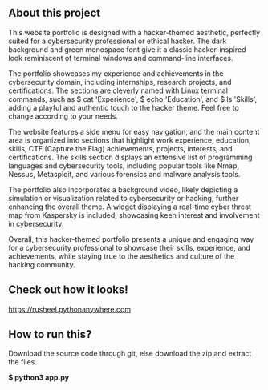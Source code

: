 ## About this project

This website portfolio is designed with a hacker-themed aesthetic, perfectly suited for a cybersecurity professional or ethical hacker. The dark background and green monospace font give it a classic hacker-inspired look reminiscent of terminal windows and command-line interfaces.

The portfolio showcases my experience and achievements in the cybersecurity domain, including internships, research projects, and certifications. The sections are cleverly named with Linux terminal commands, such as $ cat 'Experience', $ echo 'Education', and $ ls 'Skills', adding a playful and authentic touch to the hacker theme. Feel free to change according to your needs. 

The website features a side menu for easy navigation, and the main content area is organized into sections that highlight work experience, education, skills, CTF (Capture the Flag) achievements, projects, interests, and certifications. The skills section displays an extensive list of programming languages and cybersecurity tools, including popular tools like Nmap, Nessus, Metasploit, and various forensics and malware analysis tools.

The portfolio also incorporates a background video, likely depicting a simulation or visualization related to cybersecurity or hacking, further enhancing the overall theme. A widget displaying a real-time cyber threat map from Kaspersky is included, showcasing keen interest and involvement in cybersecurity.

Overall, this hacker-themed portfolio presents a unique and engaging way for a cybersecurity professional to showcase their skills, experience, and achievements, while staying true to the aesthetics and culture of the hacking community.

## Check out how it looks!

https://rusheel.pythonanywhere.com

## How to run this?

Download the source code through git, else download the zip and extract the files. 

**$ python3 app.py**



